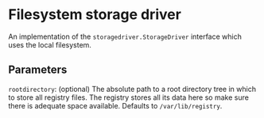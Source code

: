 <!--[metadata]>
+++
title = "Filesystem storage driver"
description = "Explains how to use the filesystem storage drivers"
keywords = ["registry, service, driver, images, storage,  filesystem"]
[menu.main]
parent="smn_storagedrivers"
+++
<![end-metadata]-->


# Filesystem storage driver

An implementation of the `storagedriver.StorageDriver` interface which uses the local filesystem.

## Parameters

`rootdirectory`: (optional) The absolute path to a root directory tree in which
to store all registry files. The registry stores all its data here so make sure
there is adequate space available. Defaults to `/var/lib/registry`.
